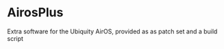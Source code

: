 AirosPlus
=========

Extra software for the Ubiquity AirOS, provided as as patch set and a build script
